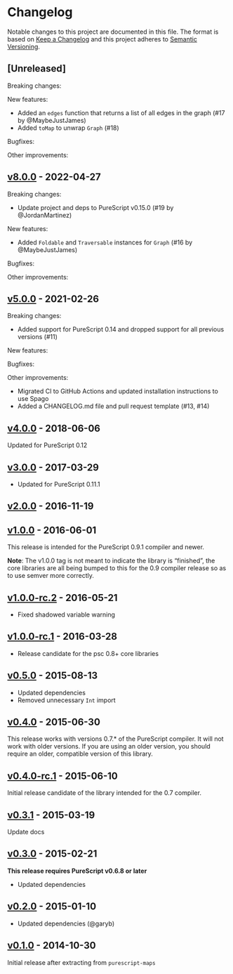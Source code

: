 # Changelog

Notable changes to this project are documented in this file. The format is based on [Keep a Changelog](https://keepachangelog.com/en/1.0.0/) and this project adheres to [Semantic Versioning](https://semver.org/spec/v2.0.0.html).

## [Unreleased]

Breaking changes:

New features:
- Added an `edges` function that returns a list of all edges in the graph (#17 by @MaybeJustJames)
- Added `toMap` to unwrap `Graph` (#18)

Bugfixes:

Other improvements:

## [v8.0.0](https://github.com/purescript/purescript-graphs/releases/tag/v8.0.0) - 2022-04-27

Breaking changes:
- Update project and deps to PureScript v0.15.0 (#19 by @JordanMartinez)

New features:
- Added `Foldable` and `Traversable` instances for `Graph` (#16 by @MaybeJustJames)

Bugfixes:

Other improvements:

## [v5.0.0](https://github.com/purescript/purescript-graphs/releases/tag/v5.0.0) - 2021-02-26

Breaking changes:
- Added support for PureScript 0.14 and dropped support for all previous versions (#11)

New features:

Bugfixes:

Other improvements:
- Migrated CI to GitHub Actions and updated installation instructions to use Spago
- Added a CHANGELOG.md file and pull request template (#13, #14)

## [v4.0.0](https://github.com/purescript/purescript-graphs/releases/tag/v4.0.0) - 2018-06-06

Updated for PureScript 0.12

## [v3.0.0](https://github.com/purescript/purescript-graphs/releases/tag/v3.0.0) - 2017-03-29

- Updated for PureScript 0.11.1

## [v2.0.0](https://github.com/purescript/purescript-graphs/releases/tag/v2.0.0) - 2016-11-19



## [v1.0.0](https://github.com/purescript/purescript-graphs/releases/tag/v1.0.0) - 2016-06-01

This release is intended for the PureScript 0.9.1 compiler and newer.

**Note**: The v1.0.0 tag is not meant to indicate the library is “finished”, the core libraries are all being bumped to this for the 0.9 compiler release so as to use semver more correctly.

## [v1.0.0-rc.2](https://github.com/purescript/purescript-graphs/releases/tag/v1.0.0-rc.2) - 2016-05-21

- Fixed shadowed variable warning

## [v1.0.0-rc.1](https://github.com/purescript/purescript-graphs/releases/tag/v1.0.0-rc.1) - 2016-03-28

- Release candidate for the psc 0.8+ core libraries

## [v0.5.0](https://github.com/purescript/purescript-graphs/releases/tag/v0.5.0) - 2015-08-13

- Updated dependencies
- Removed unnecessary `Int` import

## [v0.4.0](https://github.com/purescript/purescript-graphs/releases/tag/v0.4.0) - 2015-06-30

This release works with versions 0.7.\* of the PureScript compiler. It will not work with older versions. If you are using an older version, you should require an older, compatible version of this library.

## [v0.4.0-rc.1](https://github.com/purescript/purescript-graphs/releases/tag/v0.4.0-rc.1) - 2015-06-10

Initial release candidate of the library intended for the 0.7 compiler.

## [v0.3.1](https://github.com/purescript/purescript-graphs/releases/tag/v0.3.1) - 2015-03-19

Update docs

## [v0.3.0](https://github.com/purescript/purescript-graphs/releases/tag/v0.3.0) - 2015-02-21

**This release requires PureScript v0.6.8 or later**
- Updated dependencies

## [v0.2.0](https://github.com/purescript/purescript-graphs/releases/tag/v0.2.0) - 2015-01-10

- Updated dependencies (@garyb)

## [v0.1.0](https://github.com/purescript/purescript-graphs/releases/tag/v0.1.0) - 2014-10-30

Initial release after extracting from `purescript-maps`

